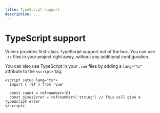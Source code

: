 ```yaml
---
title: TypeScript support
description: ...
---
```


# TypeScript support

Vulmix provides first-class TypeScript support out of the box. You can use `.ts` files in your project right away, without any additional configuration.

You can also use TypeScript in your `.vue` files by adding a `lang="ts"` attribute to the `<script>` tag.

```vue [app.vue]{5}
<script setup lang="ts">
  import { ref } from 'vue'

  const count = ref<number>(0)
  const givesError = ref<number>('string') // This will give a TypeScript error
</script>
```
